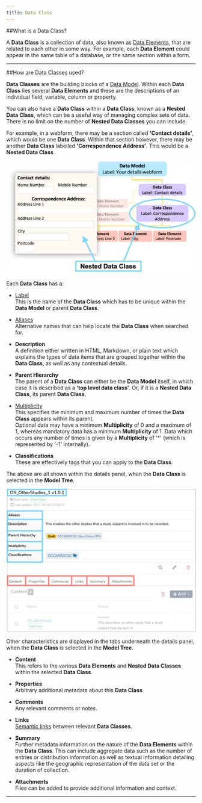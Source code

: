 ```yaml
---
title: Data Class
---
```


##What is a Data Class?

A **Data Class** is a collection of data, also known as [Data Elements](../data-element/data-element.md), that are related to each other in some way. For example, each **Data Element** could appear in the same table of a database, or the same section within a form.

---
##How are Data Classes used?

**Data Classes** are the building blocks of a [Data Model](../data-model/data-model.md). Within each **Data Class** lies several **Data Elements** and these are the descriptions of an individual field, variable, column or property. 

You can also have a **Data Class** within a **Data Class**, known as a **Nested Data Class**, which can be a useful way of managing complex sets of data. There is no limit on the number of **Nested Data Classes** you can include. 

For example, in a webform, there may be a section called **'Contact details'**, which would be one **Data Class**. Within that section however, there may be another **Data Class** labelled **'Correspondence Address'**. This would be a **Nested Data Class**.  

![A Nested Data Class example webform illustration](nested-data-class.png)

Each **Data Class** has a:

* [Label](../label/label.md)  
	This is the name of the **Data Class** which has to be unique within the **Data Model** or parent **Data Class**.

* [Aliases](../aliases/aliases.md)  
	Alternative names that can help locate the **Data Class** when searched for.

* **Description**  
	A definition either written in HTML, Markdown, or plain text which explains the types of data items that are grouped together within the **Data 
  Class**, as well as any contextual details.
	
* **Parent Hierarchy**  
	The parent of a **Data Class** can either be the **Data Model** itself, in which case it is described as a **‘top level data class’**. Or, if it is a **Nested Data Class**, its parent **Data Class**.
	
* [Multiplicity](../multiplicity/multiplicity.md)  
	This specifies the minimum and maximum number of times the **Data Class** appears within its parent.   
	Optional data may have a minimum **Multiplicity** of 0 and a maximum of 1, whereas mandatory data has a minimum **Multiplicity** of 1. Data 
  which occurs any number of times is given by a **Multiplicity** of '*' (which is represented by '-1' internally).

* **Classifications**  
	These are effectively tags that you can apply to the **Data Class**. 

The above are all shown within the details panel, when the **Data Class** is selected in the **Model Tree**.

![Data Class details panel](data-class-details.png)

Other characteristics are displayed in the tabs underneath the details panel, when the **Data Class** is selected in the **Model Tree**.

* **Content**  
	This refers to the various **Data Elements** and **Nested Data Classes** within the selected **Data Class**.
	
* **Properties**  
	Arbitrary additional metadata about this **Data Class**.

* **Comments**  
	Any relevant comments or notes. 

* **Links**  
	[Semantic links](../semantic-links/semantic-links.md) between relevant **Data Classes**.

* **Summary**  
	Further metadata information on the nature of the **Data Elements** within the **Data Class**. This can include aggregate data such as the number of entries or distribution information as well as textual information detailing aspects like the geographic representation of the data set or the duration of collection. 

* **Attachments**  
	Files can be added to provide additional information and context. 

---

